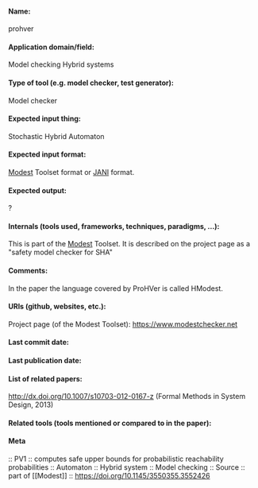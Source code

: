 #### Name:
prohver

#### Application domain/field:
Model checking
Hybrid systems

#### Type of tool (e.g. model checker, test generator):
Model checker

#### Expected input thing:
Stochastic Hybrid Automaton

#### Expected input format:
[Modest](../Frameworks/Modest.md) Toolset format or [JANI](../../Formats/JANI.md) format.

#### Expected output:
?

#### Internals (tools used, frameworks, techniques, paradigms, ...):
This is part of the [Modest](../Frameworks/Modest.md) Toolset. It is described on the project page as a "safety model checker for SHA"

#### Comments:
In the paper the language covered by ProHVer is called HModest.

#### URIs (github, websites, etc.):
Project page (of the Modest Toolset): https://www.modestchecker.net

#### Last commit date:

#### Last publication date:

#### List of related papers:
http://dx.doi.org/10.1007/s10703-012-0167-z (Formal Methods in System Design, 2013)

#### Related tools (tools mentioned or compared to in the paper):

#### Meta
:: PV1 :: computes safe upper bounds for probabilistic reachability probabilities
:: Automaton
:: Hybrid system
:: Model checking
:: Source :: part of [[Modest]] :: https://doi.org/10.1145/3550355.3552426
